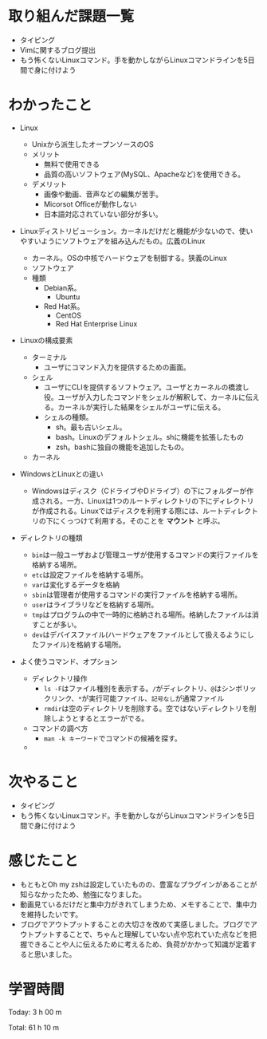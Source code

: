 # 取り組んだ課題一覧
- タイピング
- Vimに関するブログ提出
- もう怖くないLinuxコマンド。手を動かしながらLinuxコマンドラインを5日間で身に付けよう

# わかったこと
- Linux
  - Unixから派生したオープンソースのOS
  - メリット
    - 無料で使用できる
    - 品質の高いソフトウェア(MySQL、Apacheなど)を使用できる。
  - デメリット
    - 画像や動画、音声などの編集が苦手。
    - Micorsot Officeが動作しない
    - 日本語対応されていない部分が多い。

 - Linuxディストリビューション。カーネルだけだと機能が少ないので、使いやすいようにソフトウェアを組み込んだもの。広義のLinux
   - カーネル。OSの中核でハードウェアを制御する。狭義のLinux
   - ソフトウェア
   - 種類
     - Debian系。
        - Ubuntu
     - Red Hat系。
        - CentOS
        - Red Hat Enterprise Linux

  - Linuxの構成要素
    - ターミナル
      - ユーザにコマンド入力を提供するための画面。
    - シェル
      - ユーザにCLIを提供するソフトウェア。ユーザとカーネルの橋渡し役。ユーザが入力したコマンドをシェルが解釈して、カーネルに伝える。カーネルが実行した結果をシェルがユーザに伝える。
      - シェルの種類。
        - sh。最も古いシェル。
        - bash。Linuxのデフォルトシェル。shに機能を拡張したもの
        - zsh。bashに独自の機能を追加したもの。
    - カーネル

 - WindowsとLinuxとの違い
   - Windowsはディスク（CドライブやDドライブ）の下にフォルダーが作成される。一方、Linuxは1つのルートディレクトリの下にディレクトリが作成される。Linuxではディスクを利用する際には、ルートディレクトリの下にくっつけて利用する。そのことを **マウント** と呼ぶ。

- ディレクトリの種類
  - `bin`は一般ユーザおよび管理ユーザが使用するコマンドの実行ファイルを格納する場所。
  - `etc`は設定ファイルを格納する場所。
  - `var`は変化するデータを格納
  - `sbin`は管理者が使用するコマンドの実行ファイルを格納する場所。
  - `user`はライブラリなどを格納する場所。
  - `tmp`はプログラムの中で一時的に格納される場所。格納したファイルは消すことが多い。
  - `dev`はデバイスファイル(ハードウェアをファイルとして扱えるようにしたファイル)を格納する場所。

- よく使うコマンド、オプション
  - ディレクトリ操作
    - `ls -F`はファイル種別を表示する。`/`がディレクトリ、`@`はシンボリックリンク、`*`が実行可能ファイル、`記号なし`が通常ファイル
    - `rmdir`は空のディレクトリを削除する。空ではないディレクトリを削除しようとするとエラーがでる。
  - コマンドの調べ方
    - `man -k キーワード`でコマンドの候補を探す。
  - 

# 次やること
- タイピング
- もう怖くないLinuxコマンド。手を動かしながらLinuxコマンドラインを5日間で身に付けよう

# 感じたこと
- もともとOh my zshは設定していたものの、豊富なプラグインがあることが知らなかったため、勉強になりました。
- 動画見ているだけだと集中力がきれてしまうため、メモすることで、集中力を維持したいです。
- ブログでアウトプットすることの大切さを改めて実感しました。ブログでアウトプットすることで、ちゃんと理解していない点や忘れていた点などを把握できることや人に伝えるために考えるため、負荷がかかって知識が定着すると思いました。


# 学習時間
Today: 3 h 00 m

Total: 61 h 10 m
